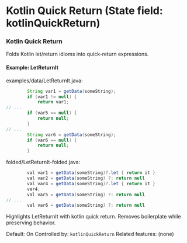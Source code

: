 # Kotlin Quick Return (State field: kotlinQuickReturn)

### Kotlin Quick Return
Folds Kotlin let/return idioms into quick-return expressions.

#### Example: LetReturnIt

examples/data/LetReturnIt.java:
```java
        String var1 = getData(someString);
        if (var1 != null) {
            return var1;
// ...
        if (var5 == null) {
            return null;
        }
// ...
        String var6 = getData(someString);
        if (var6 == null) {
            return null;
        }
```

folded/LetReturnIt-folded.java:
```java
        val var1 = getData(someString)?.let { return it }
        val var2 = getData(someString) ?: return null
        val var4 = getData(someString)?.let { return it }
        var4;
        val var5 = getData(someString) ?: return null
// ...
        val var6 = getData(someString) ?: return null
```

Highlights LetReturnIt with kotlin quick return.
Removes boilerplate while preserving behavior.

Default: On
Controlled by: `kotlinQuickReturn`
Related features: (none)
